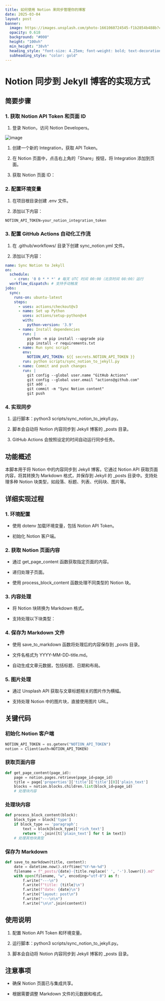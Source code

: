 ```yaml
---
title: 如何使用 Notion 来同步管理你的博客
date: 2025-03-04
layout: post
banner:
  image: https://images.unsplash.com/photo-1661060724545-f1b2854b488b?crop=entropy&cs=tinysrgb&fit=max&fm=jpg&ixid=M3w2OTIwMzJ8MHwxfHJhbmRvbXx8fHx8fHx8fDE3NDEwNzY2MjJ8&ixlib=rb-4.0.3&q=80&w=1080
  opacity: 0.618
  background: "#000"
  height: "100vh"
  min_height: "38vh"
  heading_style: "font-size: 4.25em; font-weight: bold; text-decoration: underline"
  subheading_style: "color: gold"
---
```


# Notion 同步到 Jekyll 博客的实现方式

## 简要步骤

### 1. 获取 Notion API Token 和页面 ID

1. 登录 Notion，访问 Notion Developers。

![image](https://prod-files-secure.s3.us-west-2.amazonaws.com/a7a0cc5a-89b9-4cda-8686-1fba0ca52f40/d19c1afe-dea5-4312-9333-786b0ba83054/image.png?X-Amz-Algorithm=AWS4-HMAC-SHA256&X-Amz-Content-Sha256=UNSIGNED-PAYLOAD&X-Amz-Credential=ASIAZI2LB466X5QF6YMF%2F20250304%2Fus-west-2%2Fs3%2Faws4_request&X-Amz-Date=20250304T082341Z&X-Amz-Expires=3600&X-Amz-Security-Token=IQoJb3JpZ2luX2VjELD%2F%2F%2F%2F%2F%2F%2F%2F%2F%2FwEaCXVzLXdlc3QtMiJHMEUCIQDTwYhWitmXgY%2BguBPCFuxwkPLeNPPaGpYRCTQMKxODCwIgFizdAxN6AeYfN%2BcjC%2FJPyZXIUo4iqBbEE3m%2FTI7zPHcqiAQI6f%2F%2F%2F%2F%2F%2F%2F%2F%2F%2FARAAGgw2Mzc0MjMxODM4MDUiDNBWGN2LxAUY9KI1bSrcA2qIRGj92tvL9oy0UIqb%2BuWeudy13pUgSkhtZB4ZkQMTOqPsKoqBeNd3Kq5uRVvNLkiGqhprw54Q8%2B9adJkBepJQr9xpgUFn0JI9il5D9188LG9qeV4RCJHgDgygCwiS5hcjyswJyKUj9F0Reer0PazbYIcxae48t86fzmdN7uHpXeUN8dIifSj8hLPgiQmR3E6SJ%2BQnUwc%2Bad%2FOuK%2Fv7vNV60RKZWpHliqYILj471JfsMgJ12RGOZ9SWfWSIFfDyLuYr7pZ6pCk1ND%2FqeMRLwk%2B3zUelxVnxH0mFK89KFwJPaLZILSxqQCNQuY2NXuEQ0SvDwvp%2B5c%2FxXlstpmcH%2Bv1mBMvJsPC9%2Bp0Bo09Js3CYXOwpzq0zvssQ542CoUsJ%2FSjaWe%2BcoAb2B6wrPAyCheI636Nxv1OPFEfb%2Beo5MfEGy8isYGIi9LHMIAde3J5A3GaUNfirA0CsMa1fWZNeIbODJkoMuAFly6RWQDi5MiJdSF31O4hToD00slwprJiJ6iXghiT%2FxGUFEF9eoMl9dUsZCyMt78%2FIuS6CgaYAGT6reEVEVqCA0P34Gg6h38%2BK7qcqNt%2BhNb%2F5AYezw%2BbX9VB5JGUFpK%2BodA1zlRqIgcKFI6TUaToYG3UJCXgMLzimr4GOqUBwAzNfTU%2BBxC1zKd5kS8Wduf7U%2FPBe1hZ5zym04CuICCrGCaPM4MCZemEFbiNcrGyK0milByDlHYTo9uBdtbYlQRt87ZAH3ZosVoH8hwOYZbyi3sftlS7%2FeA8uMTUIQUKWXCUn2A%2FUvGs8CysEqhUvN0ab7Yw0JD9cY54TRCQzr5z3aFjSB29rM7oxuqBpPmSpt%2FSXzBmGat24pQkmDZQm2cd9Wot&X-Amz-Signature=3b5f1fdd07e879e4b877aab921b9989793b8da5cd0555f0d0062c31abff98b9d&X-Amz-SignedHeaders=host&x-id=GetObject)

1. 创建一个新的 Integration，获取 API Token。

1. 在 Notion 页面中，点击右上角的「Share」按钮，将 Integration 添加到页面。

1. 获取 Notion 页面 ID：


### 2. 配置环境变量

1. 在项目根目录创建 .env 文件。

1. 添加以下内容：

```javascript
NOTION_API_TOKEN=your_notion_integration_token
```

### 3. 配置 GitHub Actions 自动化工作流

1. 在 .github/workflows/ 目录下创建 sync_notion.yml 文件。

1. 添加以下内容：

```yaml
name: Sync Notion to Jekyll
on:
  schedule:
    - cron: '0 0 * * *' # 每天 UTC 时间 00:00（北京时间 08:00）运行
  workflow_dispatch: # 支持手动触发
jobs:
  sync:
    runs-on: ubuntu-latest
    steps:
      - uses: actions/checkout@v3
      - name: Set up Python
        uses: actions/setup-python@v4
        with:
          python-version: '3.9'
      - name: Install dependencies
        run: |
          python -m pip install --upgrade pip
          pip install -r requirements.txt
      - name: Run sync script
        env:
          NOTION_API_TOKEN: ${{ secrets.NOTION_API_TOKEN }}
        run: python scripts/sync_notion_to_jekyll.py
      - name: Commit and push changes
        run: |
          git config --global user.name "GitHub Actions"
          git config --global user.email "actions@github.com"
          git add .
          git commit -m "Sync Notion content"
          git push
```

### 4. 实现同步

1. 运行脚本：python3 scripts/sync_notion_to_jekyll.py。

1. 脚本会自动将 Notion 内容同步到 Jekyll 博客的 _posts 目录。

1. GitHub Actions 会按照设定的时间自动运行同步任务。

## 功能概述

本脚本用于将 Notion 中的内容同步到 Jekyll 博客。它通过 Notion API 获取页面内容，将其转换为 Markdown 格式，并保存到 Jekyll 的 _posts 目录中。支持处理多种 Notion 块类型，如段落、标题、列表、代码块、图片等。

## 详细实现过程

### 1. 环境配置

- 使用 dotenv 加载环境变量，包括 Notion API Token。

- 初始化 Notion 客户端。

### 2. 获取 Notion 页面内容

- 通过 get_page_content 函数获取指定页面的内容。

- 递归处理子页面。

- 使用 process_block_content 函数处理不同类型的 Notion 块。

### 3. 内容处理

- 将 Notion 块转换为 Markdown 格式。

- 支持处理以下块类型：


### 4. 保存为 Markdown 文件

- 使用 save_to_markdown 函数将处理后的内容保存到 _posts 目录。

- 文件名格式为 YYYY-MM-DD-title.md。

- 自动生成文章元数据，包括标题、日期和布局。

### 5. 图片处理

- 通过 Unsplash API 获取与文章标题相关的图片作为横幅。

- 支持处理 Notion 中的图片块，直接使用图片 URL。

## 关键代码

### 初始化 Notion 客户端

```python
NOTION_API_TOKEN = os.getenv("NOTION_API_TOKEN")
notion = Client(auth=NOTION_API_TOKEN)
```

### 获取页面内容

```python
def get_page_content(page_id):
    page = notion.pages.retrieve(page_id=page_id)
    title = page['properties']['title']['title'][0]['plain_text']
    blocks = notion.blocks.children.list(block_id=page_id)
    # 处理块内容
```

### 处理块内容

```python
def process_block_content(block):
    block_type = block['type']
    if block_type == 'paragraph':
        text = block[block_type]['rich_text']
        return ''.join([t['plain_text'] for t in text])
    # 处理其他块类型
```

### 保存为 Markdown

```python
def save_to_markdown(title, content):
    date = datetime.now().strftime("%Y-%m-%d")
    filename = f"_posts/{date}-{title.replace(' ', '-').lower()}.md"
    with open(filename, "w", encoding="utf-8") as f:
        f.write("---\n")
        f.write(f"title: {title}\n")
        f.write(f"date: {date}\n")
        f.write("layout: post\n")
        f.write("---\n\n")
        f.write("\n\n".join(content))
```

## 使用说明

1. 配置 Notion API Token 和环境变量。

1. 运行脚本：python3 scripts/sync_notion_to_jekyll.py。

1. 脚本会自动将 Notion 内容同步到 Jekyll 博客的 _posts 目录。

## 注意事项

- 确保 Notion 页面已与集成共享。

- 根据需要调整 Markdown 文件的元数据和格式。